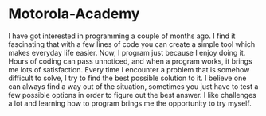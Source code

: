 # Motorola-Academy

I have got interested in programming a couple of months ago. I find it fascinating that with a few lines of code you can create a simple tool which makes everyday life easier. Now, I program just because I enjoy doing it. Hours of coding can pass unnoticed, and when a program works, it brings me lots of satisfaction. Every time I encounter a problem that is somehow difficult to solve, I try to find the best possible solution to it. I believe one can always find a way out of the situation, sometimes you just have to test a few possible options in order to figure out the best answer. I like challenges a lot and learning how to program brings me the opportunity to try myself. 
